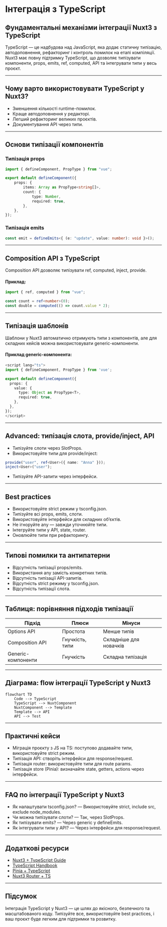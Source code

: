 # Інтеграція з TypeScript

## Фундаментальні механізми інтеграції Nuxt3 з TypeScript

TypeScript — це надбудова над JavaScript, яка додає статичну типізацію, автодоповнення, рефакторинг і контроль помилок на етапі компіляції. Nuxt3 має повну підтримку TypeScript, що дозволяє типізувати компоненти, props, emits, ref, computed, API та інтегрувати типи у весь проєкт.

---

## Чому варто використовувати TypeScript у Nuxt3?

-   Зменшення кількості runtime-помилок.
-   Краще автодоповнення у редакторі.
-   Легший рефакторинг великих проєктів.
-   Документування API через типи.

---

## Основи типізації компонентів

### Типізація props

```ts
import { defineComponent, PropType } from "vue";

export default defineComponent({
    props: {
        items: Array as PropType<string[]>,
        count: {
            type: Number,
            required: true,
        },
    },
});
```

### Типізація emits

```ts
const emit = defineEmits<{ (e: "update", value: number): void }>();
```

---

## Composition API з TypeScript

Composition API дозволяє типізувати ref, computed, inject, provide.

#### Приклад:

```ts
import { ref, computed } from "vue";

const count = ref<number>(0);
const double = computed(() => count.value * 2);
```

---

## Типізація шаблонів

Шаблони у Nuxt3 автоматично отримують типи з компонентів, але для складних кейсів можна використовувати generic-компоненти.

#### Приклад generic-компонента:

```ts
<script lang="ts">
import { defineComponent, PropType } from 'vue';

export default defineComponent({
  props: {
    value: {
      type: Object as PropType<T>,
      required: true,
    },
  },
});
</script>
```

---

## Advanced: типізація слота, provide/inject, API

-   Типізуйте слоти через SlotProps.
-   Використовуйте типи для provide/inject:

```ts
provide("user", ref<User>({ name: "Anna" }));
inject<User>("user");
```

-   Типізуйте API-запити через інтерфейси.

---

## Best practices

-   Використовуйте strict режим у tsconfig.json.
-   Типізуйте всі props, emits, слоти.
-   Використовуйте інтерфейси для складних об’єктів.
-   Не ігноруйте any — завжди уточнюйте типи.
-   Інтегруйте типи у API, state, router.
-   Оновлюйте типи при рефакторингу.

---

## Типові помилки та антипатерни

-   Відсутність типізації props/emits.
-   Використання any замість конкретних типів.
-   Відсутність типізації API-запитів.
-   Відсутність strict режиму у tsconfig.json.
-   Відсутність типізації слота.

---

## Таблиця: порівняння підходів типізації

| Підхід             | Плюси           | Мінуси                 |
| ------------------ | --------------- | ---------------------- |
| Options API        | Простота        | Менше типів            |
| Composition API    | Гнучкість, типи | Складніше для новачків |
| Generic-компоненти | Гнучкість       | Складна типізація      |

---

## Діаграма: flow інтеграції TypeScript у Nuxt3

```mermaid
flowchart TD
    Code --> TypeScript
    TypeScript --> NuxtComponent
    NuxtComponent --> Template
    Template --> API
    API --> Test
```

---

## Практичні кейси

-   Міграція проєкту з JS на TS: поступово додавайте типи, використовуйте strict режим.
-   Типізація API: створіть інтерфейси для response/request.
-   Типізація router: використовуйте типи для route params.
-   Типізація store (Pinia): визначайте state, getters, actions через інтерфейси.

---

## FAQ по інтеграції TypeScript у Nuxt3

-   Як налаштувати tsconfig.json? — Використовуйте strict, include src, exclude node_modules.
-   Чи можна типізувати слоти? — Так, через SlotProps.
-   Як типізувати emits? — Через generic у defineEmits.
-   Як інтегрувати типи у API? — Через інтерфейси для response/request.

---

## Додаткові ресурси

-   [Nuxt3 + TypeScript Guide](https://nuxt.com/docs/guide/typescript)
-   [TypeScript Handbook](https://www.typescriptlang.org/docs/)
-   [Pinia + TypeScript](https://pinia.vuejs.org/cookbook/typescript.html)
-   [Nuxt3 Router + TS](https://nuxt.com/docs/guide/directory-structure/pages#typescript-support)

---

## Підсумок

Інтеграція TypeScript у Nuxt3 — це шлях до якісного, безпечного та масштабованого коду. Типізуйте все, використовуйте best practices, і ваш проєкт буде легким для підтримки та розвитку.
